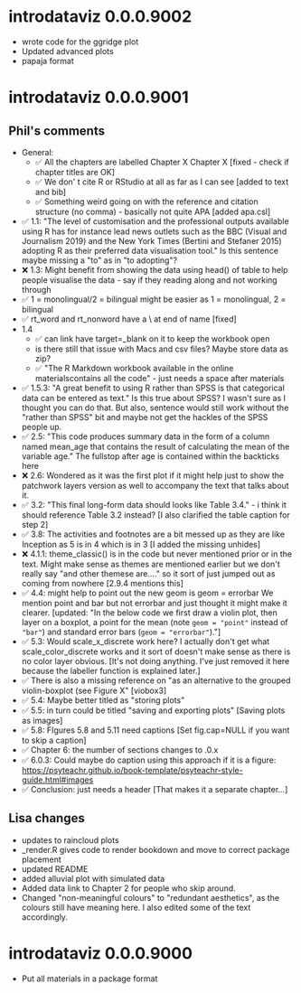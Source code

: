 # introdataviz 0.0.0.9002

* wrote code for the ggridge plot
* Updated advanced plots
* papaja format

# introdataviz 0.0.0.9001

## Phil's comments

* General:
  * &#9989; All the chapters are labelled Chapter X Chapter X [fixed - check if chapter titles are OK]
  * &#9989; We don' t cite R or RStudio at all as far as I can see [added to text and bib]
  * &#9989; Something weird going on with the reference and citation structure (no comma) - basically not quite APA [added apa.csl]
* &#9989; 1.1: "The level of customisation and the professional outputs available using R has for instance lead news outlets such as the BBC (Visual and Journalism 2019) and the New York Times (Bertini and Stefaner 2015) adopting R as their preferred data visualisation tool." Is this sentence maybe missing a "to" as in "to adopting"?
* &#10060; 1.3: Might benefit from showing the data using head() of table to help people visualise the data - say if they reading along and not working through
* &#9989; 1 = monolingual/2 = bilingual might be easier as 1 = monolingual, 2 = bilingual
* &#9989; rt_word and rt_nonword have a \ at end of name [fixed]
* 1.4
  * &#9989; can link have target=_blank on it to keep the workbook open
  * is there still that issue with Macs and csv files? Maybe store data as zip?
  * &#9989; "The R Markdown workbook available in the online materialscontains all the code" - just needs a space after materials
* &#9989; 1.5.3: "A great benefit to using R rather than SPSS is that categorical data can be entered as text." Is this true about SPSS? I wasn't sure as I thought you can do that. But also, sentence would still work without the "rather than SPSS" bit and maybe not get the hackles of the SPSS people up.
* &#9989; 2.5: "This code produces summary data in the form of a column named mean_age that contains the result of calculating the mean of the variable age." The fullstop after age is contained within the backticks here
* &#10060; 2.6: Wondered as it was the first plot if it might help just to show the patchwork layers version as well to accompany the text that talks about it.
* &#9989; 3.2: "This final long-form data should looks like Table 3.4." - i think it should reference Table 3.2 instead? [I also clarified the table caption for step 2]
* &#9989; 3.8: The activities and footnotes are a bit messed up as they are like Inception as 5 is in 4 which is in 3 [I added the missing unhides]
* &#10060; 4.1.1: theme_classic() is in the code but never mentioned prior or in the text. Might make sense as themes are mentioned earlier but we don't really say "and other themese are...." so it sort of just jumped out as coming from nowhere [2.9.4 mentions this]
* &#9989; 4.4: might help to point out the new geom is geom = errorbar We mention point and bar but not errorbar and just thought it might make it clearer. [updated: "In the below code we first draw a violin plot, then layer on a boxplot, a point for the mean (note `geom = "point"` instead of `"bar"`) and standard error bars (`geom = "errorbar"`)."]
* &#9989; 5.3: Would scale_x_discrete work here? I actually don't get what scale_color_discrete works and it sort of doesn't make sense as there is no color layer obvious. [It's not doing anything. I've just removed it here because the labeller function is explained later.]
* &#9989; There is also a missing reference on "as an alternative to the grouped violin-boxplot (see Figure X" [viobox3]
* &#9989; 5.4: Maybe better titled as "storing plots"
* &#9989; 5.5: in turn could be titled "saving and exporting plots" [Saving plots as images]
* &#9989; 5.8: FIgures 5.8 and 5.11 need captions [Set fig.cap=NULL if you want to skip a caption]
* &#9989; Chapter 6: the number of sections changes to .0.x
* &#9989; 6.0.3: Could maybe do caption using this approach if it is a figure: https://psyteachr.github.io/book-template/psyteachr-style-guide.html#images
* &#9989; Conclusion: just needs a header [That makes it a separate chapter...]
  
## Lisa changes

* updates to raincloud plots
* _render.R gives code to render bookdown and move to correct package placement
* updated README
* added alluvial plot with simulated data
* Added data link to Chapter 2 for people who skip around.
* Changed "non-meaningful colours" to "redundant aesthetics", as the colours still have meaning here. I also edited some of the text accordingly.

# introdataviz 0.0.0.9000

* Put all materials in a package format
